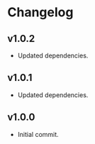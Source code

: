 # Changelog

## v1.0.2

- Updated dependencies.

## v1.0.1

- Updated dependencies.

## v1.0.0

- Initial commit.
